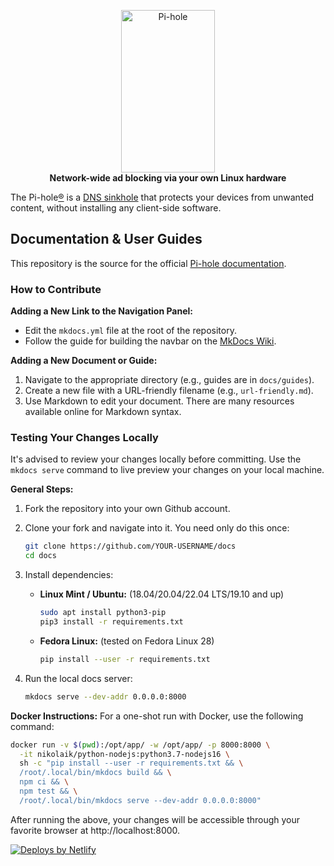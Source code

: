 <p align="center">
    <a href="https://pi-hole.net/">
        <img src="https://pi-hole.github.io/graphics/Vortex/Vortex_with_Wordmark.svg" width="150" height="260" alt="Pi-hole">
    </a>
    <br>
    <strong>Network-wide ad blocking via your own Linux hardware</strong>
</p>

The Pi-hole[®](https://pi-hole.net/trademark-rules-and-brand-guidelines/) is a [DNS sinkhole](https://en.wikipedia.org/wiki/DNS_Sinkhole) that protects your devices from unwanted content, without installing any client-side software.

## Documentation & User Guides

This repository is the source for the official [Pi-hole documentation](https://docs.pi-hole.net/).

### How to Contribute

**Adding a New Link to the Navigation Panel:**
- Edit the `mkdocs.yml` file at the root of the repository.
- Follow the guide for building the navbar on the [MkDocs Wiki](https://www.mkdocs.org/user-guide/configuration/#nav).

**Adding a New Document or Guide:**
1. Navigate to the appropriate directory (e.g., guides are in `docs/guides`).
2. Create a new file with a URL-friendly filename (e.g., `url-friendly.md`).
3. Use Markdown to edit your document. There are many resources available online for Markdown syntax.

### Testing Your Changes Locally

It's advised to review your changes locally before committing. Use the `mkdocs serve` command to live preview your changes on your local machine.

**General Steps:**
1. Fork the repository into your own Github account.
2. Clone your fork and navigate into it. You need only do this once:

    ```bash
    git clone https://github.com/YOUR-USERNAME/docs
    cd docs
    ```

3. Install dependencies:

    - **Linux Mint / Ubuntu:** (18.04/20.04/22.04 LTS/19.10 and up)

        ```bash
        sudo apt install python3-pip
        pip3 install -r requirements.txt
        ```

    - **Fedora Linux:** (tested on Fedora Linux 28)

        ```bash
        pip install --user -r requirements.txt
        ```

4. Run the local docs server:

    ```bash
    mkdocs serve --dev-addr 0.0.0.0:8000
    ```

**Docker Instructions:**
For a one-shot run with Docker, use the following command:

```bash
docker run -v $(pwd):/opt/app/ -w /opt/app/ -p 8000:8000 \
  -it nikolaik/python-nodejs:python3.7-nodejs16 \
  sh -c "pip install --user -r requirements.txt && \
  /root/.local/bin/mkdocs build && \
  npm ci && \
  npm test && \
  /root/.local/bin/mkdocs serve --dev-addr 0.0.0.0:8000"
```

After running the above, your changes will be accessible through your favorite browser at http://localhost:8000.

[![Deploys by Netlify](https://www.netlify.com/img/global/badges/netlify-color-bg.svg)](https://www.netlify.com/)
